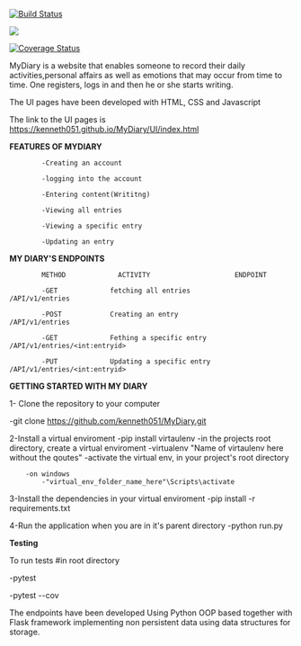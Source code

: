 [![Build Status](https://travis-ci.org/kenneth051/MyDiary.svg?branch=develop)](https://travis-ci.org/kenneth051/MyDiary)

<a href="https://codeclimate.com/github/kenneth051/MyDiary/maintainability"><img src="https://api.codeclimate.com/v1/badges/9d29aad9c943fed7228d/maintainability" /></a>

[![Coverage Status](https://coveralls.io/repos/github/kenneth051/MyDiary/badge.svg?branch=develop)](https://coveralls.io/github/kenneth051/MyDiary?branch=develop)



MyDiary
is a website that enables someone to record their daily activities,personal affairs as well as emotions that may occur from time to time. One registers, logs in and then he or she starts writing.

 The UI pages have been developed with HTML, CSS and Javascript
	
 The link to the UI pages is https://kenneth051.github.io/MyDiary/UI/index.html
	

 **FEATURES OF MYDIARY**
	
			-Creating an account

			-logging into the account

			-Entering content(Writitng)

			-Viewing all entries

			-Viewing a specific entry

			-Updating an entry


 **MY DIARY'S ENDPOINTS**
	
			METHOD             ACTIVITY                     ENDPOINT

			-GET             fetching all entries           /API/v1/entries

			-POST            Creating an entry              /API/v1/entries

			-GET             Fething a specific entry       /API/v1/entries/<int:entryid>

			-PUT             Updating a specific entry      /API/v1/entries/<int:entryid>




**GETTING STARTED WITH MY DIARY**

1- Clone the repository to your computer

-git clone https://github.com/kenneth051/MyDiary.git 
 
 2-Install a virtual enviroment
		-pip install virtaulenv
		-in the projects root directory, create a virtual enviroment
		-virtualenv "Name of virtaulenv here without the qoutes"
		-activate the virtual env, in your project's root directory

		-on windows
			-"virtual_env_folder_name_here"\Scripts\activate

3-Install the dependencies in your virtual enviroment
		-pip install -r requirements.txt

4-Run the application when you are in it's parent directory
		-python run.py

**Testing**

To run tests
#in root directory

-pytest

-pytest --cov


 The endpoints have been developed Using Python OOP based together with Flask framework implementing non persistent data using data structures for storage.
 
